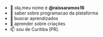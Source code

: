 - 👋 ola,meu nome é **@raissaramos16**
- 👀 saber sobre programacao da plataforma
- 🌱 buscar aprendizados
- 💞️ aprender sobre criações
- 📫 sou de Curitiba [PR].
